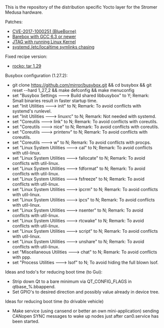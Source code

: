 This is the repository of the distribution specific Yocto layer for the Stromer Medusa hardware.

Patches:
- [CVE-2017-1000251 (BlueBorne)](https://git.kernel.org/pub/scm/linux/kernel/git/torvalds/linux.git/commit/?id=e860d2c904d1a9f38a24eb44c9f34b8f915a6ea3)
- [Barebox with GCC 6.3 or newer](http://lists.infradead.org/pipermail/barebox/2017-May/030156.html)
- [JTAG with running Linux Kernel](https://community.nxp.com/thread/376786)
- [systemd /etc/localtime symlinks chasing](https://github.com/tramseyer/meta-medusa-dist/tree/master/recipes-core/systemd/systemd/chase_symlinks_etc_localtime.patch)

Fixed recipe version:
- [rocko: tar 1.29](https://github.com/kraj/poky/commit/a38ab4ddb786b4d692d4ae891144da576cc190e3)

Busybox configuration (1.27.2):
- git clone https://github.com/mirror/busybox.git && cd busybox && git reset --hard 1_27_2 && make defconfig && make menuconfig
- set "Busybox Settings ---> Build shared libbusybox" to Y; Remark: Small binaries result in faster startup time.
- set "Init Utilities ---> init" to N; Remark: To avoid conflicts with systemd's runlevel.
- set "Init Utilities ---> linuxrc" to N; Remark: Not needed with systemd.
- set "Coreutils ---> link" to N; Remark: To avoid conflicts with coreutils.
- set "Coreutils ---> nice" to N; Remark: To avoid conflicts with coreutils.
- set "Coreutils ---> printenv" to N; Remark: To avoid conflicts with coreutils.
- set "Coreutils ---> w" to N; Remark: To avoid conflicts with procps.
- set "Linux System Utilities ---> cal" to N; Remark: To avoid conflicts with util-linux.
- set "Linux System Utilities ---> fallocate" to N; Remark: To avoid conflicts with util-linux.
- set "Linux System Utilities ---> fdformat" to N; Remark: To avoid conflicts with util-linux.
- set "Linux System Utilities ---> fsfreeze" to N; Remark: To avoid conflicts with util-linux.
- set "Linux System Utilities ---> ipcrm" to N; Remark: To avoid conflicts with util-linux.
- set "Linux System Utilities ---> ipcs" to N; Remark: To avoid conflicts with util-linux.
- set "Linux System Utilities ---> nsenter" to N; Remark: To avoid conflicts with util-linux.
- set "Linux System Utilities ---> rtcwake" to N; Remark: To avoid conflicts with util-linux.
- set "Linux System Utilities ---> script" to N; Remark: To avoid conflicts with util-linux.
- set "Linux System Utilities ---> unshare" to N; Remark: To avoid conflicts with util-linux.
- set "Miscellaneous Utilities ---> chat" to N; Remark: To avoid conflicts with ppp.
- set "Process Utilities ---> lsof" to N; To avoid hiding the full blown lsof.

Ideas and todo's for reducing boot time (to Gui):
- Strip down Qt to a bare minimum via QT_CONFIG_FLAGS in qtbase_%.bbappend.
- Set GPIO's to desired direction and possibly value already in device tree.

Ideas for reducing boot time (to drivable vehicle)
- Make service (using cansend or better an own mini-application) sending CANopen SYNC messages to wake up nodes just after can0.service has been started.
